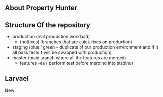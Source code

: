 ## About Property Hunter


## Structure Of the repository
- production (real production workload)
  - (hotfixes) (branches that are quick fixes on production)
- staging (blue / green - duplicate of our production environment and if it all pass tests it will be swapped with production)
- master (main branch where all the features are merged)
  - features
-qa ( perform test before merging into staging)

## Larvael
New
